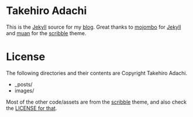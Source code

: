 # Takehiro Adachi

This is the [Jekyll](http://github.com/mojombo/jekyll) source for my [blog](http://tkhr.github.com).
Great thanks to [mojombo](https://github.com/mojombo) for [Jekyll](http://github.com/mojombo/jekyll)
and [muan](https://github.com/muan) for the [scribble](https://github.com/muan/scribble) theme.

# License

The following directories and their contents are Copyright Takehiro Adachi.

* _posts/
* images/

Most of the other code/assets are from the [scribble](https://github.com/muan/scribble) theme, and also check
the [LICENSE for that](SCRIBBLE_THEME_LICENSE).

